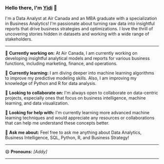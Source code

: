 ### Hello there, I'm [Yidi](https://github.com/YidiG) 👋

I'm a Data Analyst at Air Canada and an MBA graduate with a specialization in Business Analytics! I'm passionate about turning raw data into insightful reports that drive business strategies and optimizations. I love the thrill of uncovering stories hidden in datasets and working with a wide range of stakeholders.

---

🔭 **Currently working on:**
At Air Canada, I am currently working on developing insightful analytical models and reports for various business functions, including marketing, finance, and operations.

🌱 **Currently learning:**
I am diving deeper into machine learning algorithms to improve my predictive modeling skills. Also, I am improving my knowledge of Python and R for data analysis.

👯 **Looking to collaborate on:**
I'm always open to collaborate on data-centric projects, especially ones that focus on business intelligence, machine learning, and data visualization.

🤔 **Looking for help with:**
I'm currently learning more advanced machine learning techniques and would appreciate any resources or collaborations that can help me understand these concepts better.

💬 **Ask me about:**
Feel free to ask me anything about Data Analytics, Business Intelligence, SQL, Python, R, and Business Strategy!

---

😄 **Pronouns:**
_[Addy]_

---
